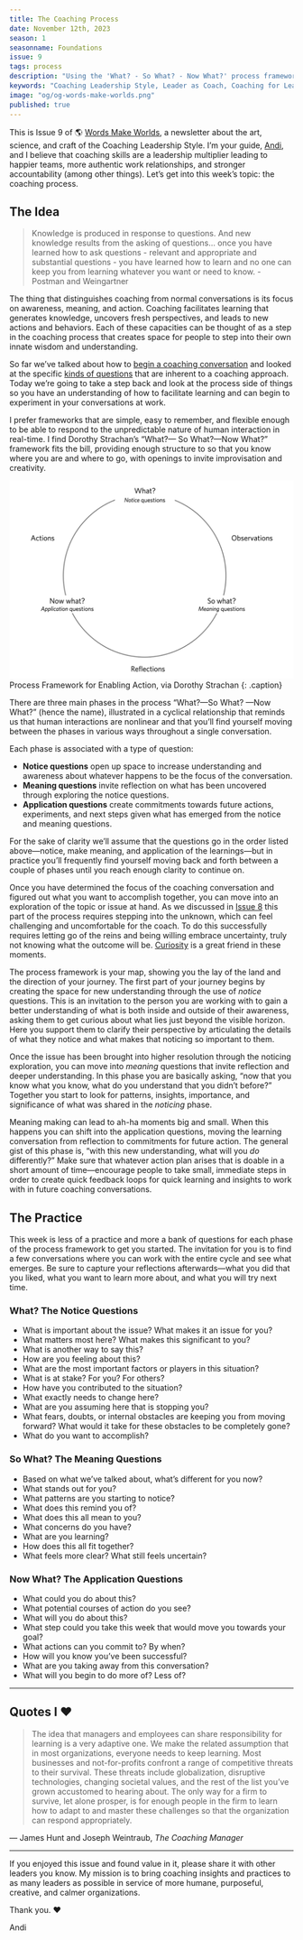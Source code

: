```yaml
---
title: The Coaching Process
date: November 12th, 2023
season: 1
seasonname: Foundations
issue: 9
tags: process
description: "Using the 'What? - So What? - Now What?' process framework to guide coaching conversations."
keywords: "Coaching Leadership Style, Leader as Coach, Coaching for Leaders, Manager as Coach"
image: "og/og-words-make-worlds.png"
published: true
---
```


This is Issue 9 of 🌎 [Words Make Worlds](https://methodandmatter.com/words-make-worlds), a newsletter about the art, science, and craft of the Coaching Leadership Style. I’m your guide, [Andi](https://methodandmatter.com/about/), and I believe that coaching skills are a leadership multiplier leading to happier teams, more authentic work relationships, and stronger accountability (among other things). Let’s get into this week’s topic: the coaching process.

## The Idea
> Knowledge is produced in response to questions. And new knowledge results from the asking of questions… once you have learned how to ask questions - relevant and appropriate and substantial questions - you have learned how to learn and no one can keep you from learning whatever you want or need to know. - Postman and Weingartner

The thing that distinguishes coaching from normal conversations is its focus on awareness, meaning, and action. Coaching facilitates learning that generates knowledge, uncovers fresh perspectives, and leads to new actions and behaviors. Each of these capacities can be thought of as a step in the coaching process that creates space for people to step into their own innate wisdom and understanding.

So far we’ve talked about how to [begin a coaching conversation](https://methodandmatter.com/words-make-worlds/007/) and looked at the specific [kinds of questions](https://methodandmatter.com/words-make-worlds/008/) that are inherent to a coaching approach. Today we’re going to take a step back and look at the process side of things so you have an understanding of how to facilitate learning and can begin to experiment in your conversations at work.

I prefer frameworks that are simple, easy to remember, and flexible enough to be able to respond to the unpredictable nature of human interaction in real-time. I find Dorothy Strachan’s “What?&mdash; So What?&mdash;Now What?” framework fits the bill, providing enough structure to so that you know where you are and where to go, with openings to invite improvisation and creativity.

![the process framework](images/wmw/process-framework.png)
Process Framework for Enabling Action, via Dorothy Strachan
{: .caption}

There are three main phases in the process “What?&mdash;So What? &mdash;Now What?” (hence the name), illustrated in a cyclical relationship that reminds us that human interactions are nonlinear and that you’ll find yourself moving between the phases in various ways throughout a single conversation.  

Each phase is associated with a type of question:

- **Notice questions** open up space to increase understanding and awareness about whatever happens to be the focus of the conversation.
- **Meaning questions** invite reflection on what has been uncovered through exploring the notice questions.
- **Application questions** create commitments towards future actions, experiments, and next steps given what has emerged from the notice and meaning questions.

For the sake of clarity we’ll assume that the questions go in the order listed above&mdash;notice, make meaning, and application of the learnings&mdash;but in practice you’ll frequently find yourself moving back and forth between a couple of phases until you reach enough clarity to continue on.

Once you have determined the focus of the coaching conversation and figured out what you want to accomplish together, you can move into an exploration of the topic or issue at hand. As we discussed in [Issue 8](https://methodandmatter.com/words-make-worlds/008/) this part of the process requires stepping into the unknown, which can feel challenging and uncomfortable for the coach. To do this successfully  requires letting go of the reins and being willing embrace uncertainty, truly not knowing what the outcome will be. [Curiosity](https://methodandmatter.com/words-make-worlds/006/) is a great friend in these moments.

The process framework is your map, showing you the lay of the land and the direction of your journey. The first part of your journey begins by creating the space for new understanding through the use of _notice_ questions. This is an invitation to the person you are working with to gain a better understanding of what is both inside and outside of their awareness, asking them to get curious about what lies just beyond the visible horizon. Here you support them to clarify their perspective by articulating the details of what they notice and what makes that noticing so important to them.

Once the issue has been brought into higher resolution through the noticing exploration, you can move into _meaning_ questions that invite reflection and deeper understanding. In this phase you are basically asking, “now that you know what you know, what do you understand that you didn’t before?” Together you start to look for patterns, insights, importance, and significance of what was shared in the _noticing_ phase.

Meaning making can lead to ah-ha moments big and small. When this happens you can shift into the application questions, moving the learning conversation from reflection to commitments for future action. The general gist of this phase is, “with this new understanding, what will you _do_ differently?” Make sure that whatever action plan arises that is doable in a short amount of time&mdash;encourage people to take small, immediate steps in order to create quick feedback loops for quick learning and insights to work with in future coaching conversations.  


## The Practice
This week is less of a practice and more a bank of questions for each phase of the process framework to get you started. The invitation for you is to find a few conversations where you can work with the entire cycle and see what emerges. Be sure to capture your reflections afterwards&mdash;what you did that you liked, what you want to learn more about, and what you will try next time.

### What? The Notice Questions

- What is important about the issue? What makes it an issue for you?
- What matters most here? What makes this significant to you?
- What is another way to say this?
- How are you feeling about this?
- What are the most important factors or players in this situation?
- What is at stake? For you? For others?
- How have you contributed to the situation?
- What exactly needs to change here?
- What are you assuming here that is stopping you?
- What fears, doubts, or internal obstacles are keeping you from moving forward? What would it take for these obstacles to be completely gone?
- What do you want to accomplish?

### So What? The Meaning Questions

- Based on what we’ve talked about, what’s different for you now?
- What stands out for you?
- What patterns are you starting to notice?
- What does this remind you of?
- What does this all mean to you?
- What concerns do you have?
- What are you learning?
- How does this all fit together?
- What feels more clear? What still feels uncertain?

### Now What? The Application Questions

- What could you do about this?
- What potential courses of action do you see?
- What will you do about this?
- What step could you take this week that would move you towards your goal?
- What actions can you commit to? By when?
- How will you know you’ve been successful?
- What are you taking away from this conversation?
- What will you begin to do more of? Less of?

---

## Quotes I ❤️
> The idea that managers and employees can share responsibility for learning is a very adaptive one. We make the related assumption that in most organizations, everyone needs to keep learning. Most businesses and not-for-profits confront a range of competitive threats to their survival. These threats include globalization, disruptive technologies, changing societal values, and the rest of the list you’ve grown accustomed to hearing about. The only way for a firm to survive, let alone prosper, is for enough people in the firm to learn how to adapt to and master these challenges so that the organization can respond appropriately.

&mdash; James Hunt and Joseph Weintraub, _The Coaching Manager_

---

If you enjoyed this issue and found value in it, please share it with other leaders you know. My mission is to bring coaching insights and practices to as many leaders as possible in service of more humane, purposeful, creative, and calmer organizations.

Thank you. ❤️

Andi
